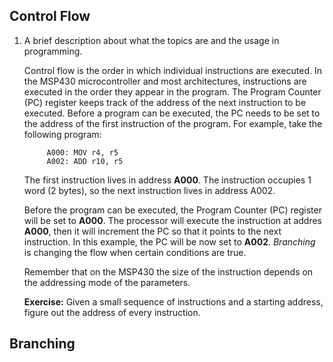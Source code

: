
Control Flow
-----------------
1. A brief description about what the topics are and the usage in programming.

   Control flow is the order in which individual instructions are
   executed. In the MSP430 microcontroller and most architectures,
   instructions are executed in the order they appear in the program.
   The Program Counter (PC) register keeps track of the address of the
   next instruction to be executed. Before a program can be executed,
   the PC needs to be set to the address of the first instruction of
   the program. For example, take the following program:

   ```assembler
        A000: MOV r4, r5
        A002: ADD r10, r5
   ```

   The first instruction lives in address **A000**. The instruction
   occupies 1 word (2 bytes), so the next instruction lives in address
   A002. 

   Before the program can be executed, the Program Counter (PC)
   register will be set to **A000**. The processor will execute the
   instruction at addres **A000**, then it will increment the PC so
   that it points to the next instruction. In this example, the PC
   will be now set to **A002**. *Branching* is changing the flow when
   certain conditions are true. 

   Remember that on the MSP430 the size of the instruction depends on
   the addressing mode of the parameters.

   **Exercise:** Given a small sequence of instructions and a starting
        address, figure out the address of every instruction.

Branching
---------------------